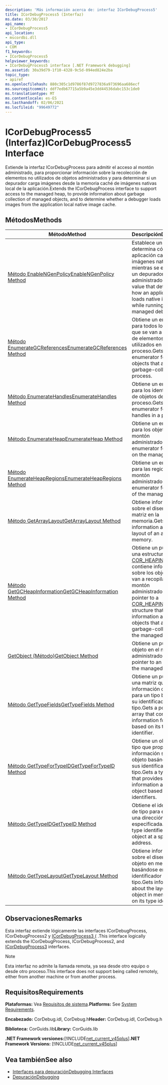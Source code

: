 ```yaml
---
description: 'Más información acerca de: interfaz ICorDebugProcess5'
title: ICorDebugProcess5 (Interfaz)
ms.date: 03/30/2017
api_name:
- ICorDebugProcess5
api_location:
- mscordbi.dll
api_type:
- COM
f1_keywords:
- ICorDebugProcess5
helpviewer_keywords:
- ICorDebugProcess5 interface [.NET Framework debugging]
ms.assetid: 30a39d79-1f10-4328-9c5d-094ed824e2ba
topic_type:
- apiref
ms.openlocfilehash: 880c305c1d9786f87d9727836a973696aa686ecf
ms.sourcegitcommit: ddf7edb67715a5b9a45e3dd44536dabc153c1de0
ms.translationtype: MT
ms.contentlocale: es-ES
ms.lasthandoff: 02/06/2021
ms.locfileid: "99649772"
---
```

# <a name="icordebugprocess5-interface"></a><span data-ttu-id="7e228-103">ICorDebugProcess5 (Interfaz)</span><span class="sxs-lookup"><span data-stu-id="7e228-103">ICorDebugProcess5 Interface</span></span>

<span data-ttu-id="7e228-104">Extiende la interfaz ICorDebugProcess para admitir el acceso al montón administrado, para proporcionar información sobre la recolección de elementos no utilizados de objetos administrados y para determinar si un depurador carga imágenes desde la memoria caché de imágenes nativas local de la aplicación.</span><span class="sxs-lookup"><span data-stu-id="7e228-104">Extends the ICorDebugProcess interface to support access to the managed heap, to provide information about garbage collection of managed objects, and to determine whether a debugger loads images from the application local native image cache.</span></span>  
  
## <a name="methods"></a><span data-ttu-id="7e228-105">Métodos</span><span class="sxs-lookup"><span data-stu-id="7e228-105">Methods</span></span>  
  
|<span data-ttu-id="7e228-106">Método</span><span class="sxs-lookup"><span data-stu-id="7e228-106">Method</span></span>|<span data-ttu-id="7e228-107">Descripción</span><span class="sxs-lookup"><span data-stu-id="7e228-107">Description</span></span>|  
|------------|-----------------|  
|[<span data-ttu-id="7e228-108">Método EnableNGenPolicy</span><span class="sxs-lookup"><span data-stu-id="7e228-108">EnableNGenPolicy Method</span></span>](icordebugprocess5-enablengenpolicy-method.md)|<span data-ttu-id="7e228-109">Establece un valor que determina cómo una aplicación carga imágenes nativas mientras se ejecuta en un depurador administrado.</span><span class="sxs-lookup"><span data-stu-id="7e228-109">Sets a value that determines how an application loads native images while running under a managed debugger.</span></span>|  
|[<span data-ttu-id="7e228-110">Método EnumerateGCReferences</span><span class="sxs-lookup"><span data-stu-id="7e228-110">EnumerateGCReferences Method</span></span>](icordebugprocess5-enumerategcreferences-method.md)|<span data-ttu-id="7e228-111">Obtiene un enumerador para todos los objetos que se van a recopilar de elementos no utilizados en un proceso.</span><span class="sxs-lookup"><span data-stu-id="7e228-111">Gets an enumerator for all objects that are to be garbage-collected in a process.</span></span>|  
|[<span data-ttu-id="7e228-112">Método EnumerateHandles</span><span class="sxs-lookup"><span data-stu-id="7e228-112">EnumerateHandles Method</span></span>](icordebugprocess5-enumeratehandles-method.md)|<span data-ttu-id="7e228-113">Obtiene un enumerador para los identificadores de objetos de un proceso.</span><span class="sxs-lookup"><span data-stu-id="7e228-113">Gets an enumerator for object handles in a process.</span></span>|  
|[<span data-ttu-id="7e228-114">Método EnumerateHeap</span><span class="sxs-lookup"><span data-stu-id="7e228-114">EnumerateHeap Method</span></span>](icordebugprocess5-enumerateheap-method.md)|<span data-ttu-id="7e228-115">Obtiene un enumerador para los objetos en el montón administrado.</span><span class="sxs-lookup"><span data-stu-id="7e228-115">Gets an enumerator for objects on the managed heap.</span></span>|  
|[<span data-ttu-id="7e228-116">Método EnumerateHeapRegions</span><span class="sxs-lookup"><span data-stu-id="7e228-116">EnumerateHeapRegions Method</span></span>](icordebugprocess5-enumerateheapregions-method.md)|<span data-ttu-id="7e228-117">Obtiene un enumerador para las regiones del montón administrado.</span><span class="sxs-lookup"><span data-stu-id="7e228-117">Gets an enumerator for regions of the managed heap.</span></span>|  
|[<span data-ttu-id="7e228-118">Método GetArrayLayout</span><span class="sxs-lookup"><span data-stu-id="7e228-118">GetArrayLayout Method</span></span>](icordebugprocess5-getarraylayout-method.md)|<span data-ttu-id="7e228-119">Obtiene información sobre el diseño de una matriz en la memoria.</span><span class="sxs-lookup"><span data-stu-id="7e228-119">Gets information about the layout of an array in memory.</span></span>|  
|[<span data-ttu-id="7e228-120">Método GetGCHeapInformation</span><span class="sxs-lookup"><span data-stu-id="7e228-120">GetGCHeapInformation Method</span></span>](icordebugprocess5-getgcheapinformation-method.md)|<span data-ttu-id="7e228-121">Obtiene un puntero a una estructura de [COR_HEAPINFO](cor-heapinfo-structure.md) que contiene información sobre los objetos que se van a recopilar en el montón administrado.</span><span class="sxs-lookup"><span data-stu-id="7e228-121">Gets a pointer to a [COR_HEAPINFO](cor-heapinfo-structure.md) structure that contains information about objects that are to be garbage-collected on the managed heap.</span></span>|  
|[<span data-ttu-id="7e228-122">GetObject (Método)</span><span class="sxs-lookup"><span data-stu-id="7e228-122">GetObject Method</span></span>](icordebugprocess5-getobject-method.md)|<span data-ttu-id="7e228-123">Obtiene un puntero a un objeto en el montón administrado.</span><span class="sxs-lookup"><span data-stu-id="7e228-123">Gets a pointer to an object on the managed heap.</span></span>|  
|[<span data-ttu-id="7e228-124">Método GetTypeFields</span><span class="sxs-lookup"><span data-stu-id="7e228-124">GetTypeFields Method</span></span>](icordebugprocess5-gettypefields-method.md)|<span data-ttu-id="7e228-125">Obtiene un puntero a una matriz que contiene información de campo para un tipo basado en su identificador de tipo.</span><span class="sxs-lookup"><span data-stu-id="7e228-125">Gets a pointer to an array that contains field information for a type based on its type identifier.</span></span>|  
|[<span data-ttu-id="7e228-126">Método GetTypeForTypeID</span><span class="sxs-lookup"><span data-stu-id="7e228-126">GetTypeForTypeID Method</span></span>](icordebugprocess5-gettypefortypeid-method.md)|<span data-ttu-id="7e228-127">Obtiene un objeto de tipo que proporciona información sobre un objeto basándose en sus identificadores de tipo.</span><span class="sxs-lookup"><span data-stu-id="7e228-127">Gets a type object that provides information about an object based on its type identifiers.</span></span>|  
|[<span data-ttu-id="7e228-128">Método GetTypeID</span><span class="sxs-lookup"><span data-stu-id="7e228-128">GetTypeID Method</span></span>](icordebugprocess5-gettypeid-method.md)|<span data-ttu-id="7e228-129">Obtiene el identificador de tipo para el objeto en una dirección especificada.</span><span class="sxs-lookup"><span data-stu-id="7e228-129">Gets the type identifier for the object at a specified address.</span></span>|  
|[<span data-ttu-id="7e228-130">Método GetTypeLayout</span><span class="sxs-lookup"><span data-stu-id="7e228-130">GetTypeLayout Method</span></span>](icordebugprocess5-gettypelayout-method.md)|<span data-ttu-id="7e228-131">Obtiene información sobre el diseño de un objeto en memoria basándose en su identificador de tipo.</span><span class="sxs-lookup"><span data-stu-id="7e228-131">Gets information about the layout of an object in memory based on its type identifier.</span></span>|  
  
## <a name="remarks"></a><span data-ttu-id="7e228-132">Observaciones</span><span class="sxs-lookup"><span data-stu-id="7e228-132">Remarks</span></span>  

 <span data-ttu-id="7e228-133">Esta interfaz extiende lógicamente las interfaces ICorDebugProcess, ICorDebugProcess2 y [ICorDebugProcess3 (](icordebugprocess3-interface.md) .</span><span class="sxs-lookup"><span data-stu-id="7e228-133">This interface logically extends the ICorDebugProcess, ICorDebugProcess2, and [ICorDebugProcess3](icordebugprocess3-interface.md) interfaces.</span></span>  
  
> [!NOTE]
> <span data-ttu-id="7e228-134">Esta interfaz no admite la llamada remota, ya sea desde otro equipo o desde otro proceso.</span><span class="sxs-lookup"><span data-stu-id="7e228-134">This interface does not support being called remotely, either from another machine or from another process.</span></span>  
  
## <a name="requirements"></a><span data-ttu-id="7e228-135">Requisitos</span><span class="sxs-lookup"><span data-stu-id="7e228-135">Requirements</span></span>  

 <span data-ttu-id="7e228-136">**Plataformas:** Vea [Requisitos de sistema](../../get-started/system-requirements.md).</span><span class="sxs-lookup"><span data-stu-id="7e228-136">**Platforms:** See [System Requirements](../../get-started/system-requirements.md).</span></span>  
  
 <span data-ttu-id="7e228-137">**Encabezado:** CorDebug.idl, CorDebug.h</span><span class="sxs-lookup"><span data-stu-id="7e228-137">**Header:** CorDebug.idl, CorDebug.h</span></span>  
  
 <span data-ttu-id="7e228-138">**Biblioteca:** CorGuids.lib</span><span class="sxs-lookup"><span data-stu-id="7e228-138">**Library:** CorGuids.lib</span></span>  
  
 <span data-ttu-id="7e228-139">**.NET Framework versiones:**[!INCLUDE[net_current_v45plus](../../../../includes/net-current-v45plus-md.md)]</span><span class="sxs-lookup"><span data-stu-id="7e228-139">**.NET Framework Versions:** [!INCLUDE[net_current_v45plus](../../../../includes/net-current-v45plus-md.md)]</span></span>  
  
## <a name="see-also"></a><span data-ttu-id="7e228-140">Vea también</span><span class="sxs-lookup"><span data-stu-id="7e228-140">See also</span></span>

- [<span data-ttu-id="7e228-141">Interfaces para depuración</span><span class="sxs-lookup"><span data-stu-id="7e228-141">Debugging Interfaces</span></span>](debugging-interfaces.md)
- [<span data-ttu-id="7e228-142">Depuración</span><span class="sxs-lookup"><span data-stu-id="7e228-142">Debugging</span></span>](index.md)
